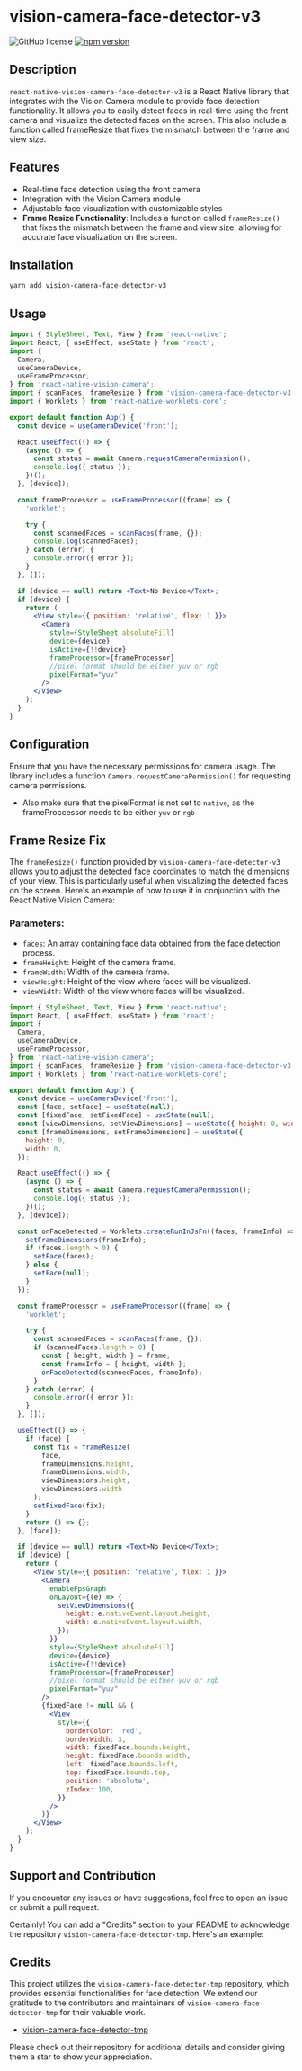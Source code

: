 # vision-camera-face-detector-v3

![GitHub license](https://img.shields.io/badge/license-MIT-blue.svg) [![npm version](https://badge.fury.io/js/vision-camera-face-detector-v3.svg)](https://www.npmjs.com/package/vision-camera-face-detector-v3)

## Description

`react-native-vision-camera-face-detector-v3` is a React Native library that integrates with the Vision Camera module to provide face detection functionality. It allows you to easily detect faces in real-time using the front camera and visualize the detected faces on the screen.
This also include a function called frameResize that fixes the mismatch between the frame and view size.

## Features

- Real-time face detection using the front camera
- Integration with the Vision Camera module
- Adjustable face visualization with customizable styles
- **Frame Resize Functionality**: Includes a function called `frameResize()` that fixes the mismatch between the frame and view size, allowing for accurate face visualization on the screen.

## Installation

```bash
yarn add vision-camera-face-detector-v3
```

## Usage

```jsx
import { StyleSheet, Text, View } from 'react-native';
import React, { useEffect, useState } from 'react';
import {
  Camera,
  useCameraDevice,
  useFrameProcessor,
} from 'react-native-vision-camera';
import { scanFaces, frameResize } from 'vision-camera-face-detector-v3';
import { Worklets } from 'react-native-worklets-core';

export default function App() {
  const device = useCameraDevice('front');

  React.useEffect(() => {
    (async () => {
      const status = await Camera.requestCameraPermission();
      console.log({ status });
    })();
  }, [device]);

  const frameProcessor = useFrameProcessor((frame) => {
    'worklet';

    try {
      const scannedFaces = scanFaces(frame, {});
      console.log(scannedFaces);
    } catch (error) {
      console.error({ error });
    }
  }, []);

  if (device == null) return <Text>No Device</Text>;
  if (device) {
    return (
      <View style={{ position: 'relative', flex: 1 }}>
        <Camera
          style={StyleSheet.absoluteFill}
          device={device}
          isActive={!!device}
          frameProcessor={frameProcessor}
          //pixel format should be either yuv or rgb
          pixelFormat="yuv"
        />
      </View>
    );
  }
}
```

## Configuration

Ensure that you have the necessary permissions for camera usage. The library includes a function `Camera.requestCameraPermission()` for requesting camera permissions.

- Also make sure that the pixelFormat is not set to `native`, as the frameProccessor needs to be either `yuv` or `rgb`

## Frame Resize Fix

The `frameResize()` function provided by `vision-camera-face-detector-v3` allows you to adjust the detected face coordinates to match the dimensions of your view. This is particularly useful when visualizing the detected faces on the screen. Here's an example of how to use it in conjunction with the React Native Vision Camera:

### Parameters:

- `faces`: An array containing face data obtained from the face detection process.
- `frameHeight`: Height of the camera frame.
- `frameWidth`: Width of the camera frame.
- `viewHeight`: Height of the view where faces will be visualized.
- `viewWidth`: Width of the view where faces will be visualized.

```jsx
import { StyleSheet, Text, View } from 'react-native';
import React, { useEffect, useState } from 'react';
import {
  Camera,
  useCameraDevice,
  useFrameProcessor,
} from 'react-native-vision-camera';
import { scanFaces, frameResize } from 'vision-camera-face-detector-v3';
import { Worklets } from 'react-native-worklets-core';

export default function App() {
  const device = useCameraDevice('front');
  const [face, setFace] = useState(null);
  const [fixedFace, setFixedFace] = useState(null);
  const [viewDimensions, setViewDimensions] = useState({ height: 0, width: 0 });
  const [frameDimensions, setFrameDimensions] = useState({
    height: 0,
    width: 0,
  });

  React.useEffect(() => {
    (async () => {
      const status = await Camera.requestCameraPermission();
      console.log({ status });
    })();
  }, [device]);

  const onFaceDetected = Worklets.createRunInJsFn((faces, frameInfo) => {
    setFrameDimensions(frameInfo);
    if (faces.length > 0) {
      setFace(faces);
    } else {
      setFace(null);
    }
  });

  const frameProcessor = useFrameProcessor((frame) => {
    'worklet';

    try {
      const scannedFaces = scanFaces(frame, {});
      if (scannedFaces.length > 0) {
        const { height, width } = frame;
        const frameInfo = { height, width };
        onFaceDetected(scannedFaces, frameInfo);
      }
    } catch (error) {
      console.error({ error });
    }
  }, []);

  useEffect(() => {
    if (face) {
      const fix = frameResize(
        face,
        frameDimensions.height,
        frameDimensions.width,
        viewDimensions.height,
        viewDimensions.width
      );
      setFixedFace(fix);
    }
    return () => {};
  }, [face]);

  if (device == null) return <Text>No Device</Text>;
  if (device) {
    return (
      <View style={{ position: 'relative', flex: 1 }}>
        <Camera
          enableFpsGraph
          onLayout={(e) => {
            setViewDimensions({
              height: e.nativeEvent.layout.height,
              width: e.nativeEvent.layout.width,
            });
          }}
          style={StyleSheet.absoluteFill}
          device={device}
          isActive={!!device}
          frameProcessor={frameProcessor}
          //pixel format should be either yuv or rgb
          pixelFormat="yuv"
        />
        {fixedFace != null && (
          <View
            style={{
              borderColor: 'red',
              borderWidth: 3,
              width: fixedFace.bounds.height,
              height: fixedFace.bounds.width,
              left: fixedFace.bounds.left,
              top: fixedFace.bounds.top,
              position: 'absolute',
              zIndex: 100,
            }}
          />
        )}
      </View>
    );
  }
}
```

## Support and Contribution

If you encounter any issues or have suggestions, feel free to open an issue or submit a pull request.

Certainly! You can add a "Credits" section to your README to acknowledge the repository `vision-camera-face-detector-tmp`. Here's an example:

## Credits

This project utilizes the `vision-camera-face-detector-tmp` repository, which provides essential functionalities for face detection. We extend our gratitude to the contributors and maintainers of `vision-camera-face-detector-tmp` for their valuable work.

- [vision-camera-face-detector-tmp](https://github.com/example-user/vision-camera-face-detector-tmp)

Please check out their repository for additional details and consider giving them a star to show your appreciation.
